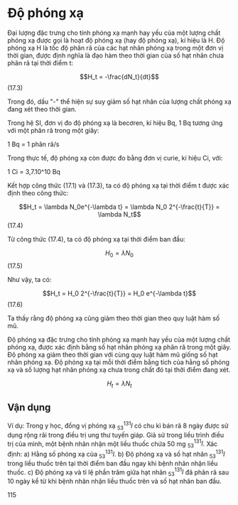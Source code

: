 # Độ phóng xạ

Đại lượng đặc trưng cho tính phóng xạ mạnh hay yếu của một lượng chất phóng xạ được gọi là hoạt độ phóng xạ (hay độ phóng xạ), kí hiệu là H. Độ phóng xạ H là tốc độ phân rã của các hạt nhân phóng xạ trong một đơn vị thời gian, được định nghĩa là đạo hàm theo thời gian của số hạt nhân chưa phân rã tại thời điểm t:

$$H_t = -\frac{dN_t}{dt}$$ (17.3)

Trong đó, dấu "-" thể hiện sự suy giảm số hạt nhân của lượng chất phóng xạ đang xét theo thời gian.

Trong hệ SI, đơn vị đo độ phóng xạ là becơren, kí hiệu Bq, 1 Bq tương ứng với một phân rã trong một giây:

1 Bq = 1 phân rã/s

Trong thực tế, độ phóng xạ còn được đo bằng đơn vị curie, kí hiệu Ci, với:

1 Ci = 3,7.10^10 Bq

Kết hợp công thức (17.1) và (17.3), ta có độ phóng xạ tại thời điểm t được xác định theo công thức:

$$H_t = \lambda N_0e^{-\lambda t} = \lambda N_0 2^{-\frac{t}{T}} = \lambda N_t$$ (17.4)

Từ công thức (17.4), ta có độ phóng xạ tại thời điểm ban đầu:

$$H_0 = \lambda N_0$$ (17.5)

Như vậy, ta có:

$$H_t = H_0 2^{-\frac{t}{T}} = H_0 e^{-\lambda t}$$ (17.6)

Ta thấy rằng độ phóng xạ cũng giảm theo thời gian theo quy luật hàm số mũ.

Độ phóng xạ đặc trưng cho tính phóng xạ mạnh hay yếu của một lượng chất phóng xạ, được xác định bằng số hạt nhân phóng xạ phân rã trong một giây.
Độ phóng xạ giảm theo thời gian với cùng quy luật hàm mũ giống số hạt nhân phóng xạ. Độ phóng xạ tại mỗi thời điểm bằng tích của hằng số phóng xạ và số lượng hạt nhân phóng xạ chưa trong chất đó tại thời điểm đang xét.

$$H_t = \lambda N_t$$

## Vận dụng

Ví dụ: Trong y học, đồng vị phóng xạ $^{131}_{53}I$ có chu kì bán rã 8 ngày được sử dụng rộng rãi trong điều trị ung thư tuyến giáp. Giả sử trong liều trình điều trị của mình, một bệnh nhân nhận một liều thuốc chứa 50 mg $^{131}_{53}I$. Xác định:
a) Hằng số phóng xạ của $^{131}_{53}I$.
b) Độ phóng xạ và số hạt nhân $^{131}_{53}I$ trong liều thuốc trên tại thời điểm ban đầu ngay khi bệnh nhân nhận liều thuốc.
c) Độ phóng xạ và tỉ lệ phần trăm giữa hạt nhân $^{131}_{53}I$ đã phân rã sau 10 ngày kể từ khi bệnh nhân nhận liều thuốc trên và số hạt nhân ban đầu.

115